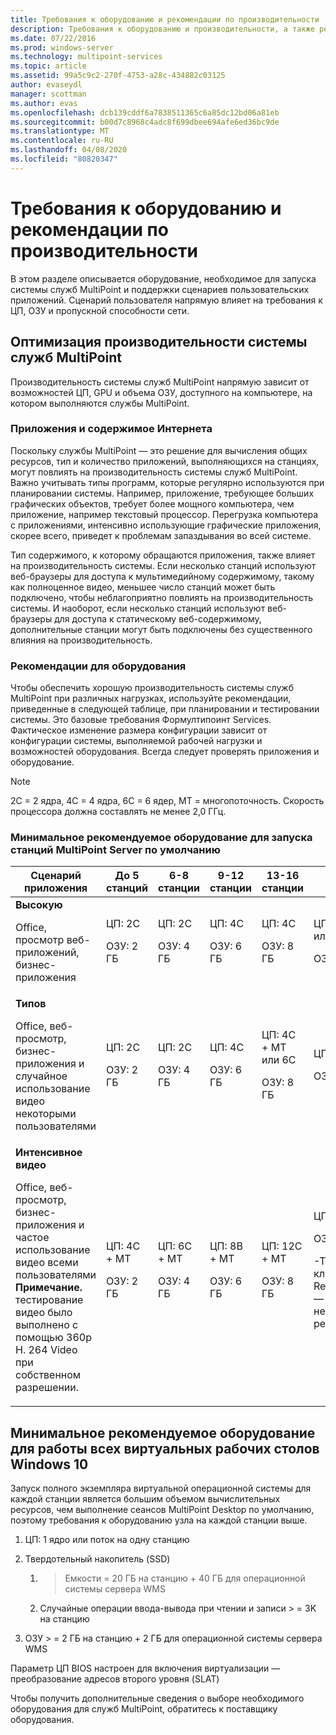 ```yaml
---
title: Требования к оборудованию и рекомендации по производительности
description: Требования к оборудованию и производительности, а также рекомендации для служб MultiPoint
ms.date: 07/22/2016
ms.prod: windows-server
ms.technology: multipoint-services
ms.topic: article
ms.assetid: 99a5c9c2-270f-4753-a28c-434882c03125
author: evaseydl
manager: scottman
ms.author: evas
ms.openlocfilehash: dcb139cddf6a7838511365c6a85dc12bd06a81eb
ms.sourcegitcommit: b00d7c8968c4adc8f699dbee694afe6ed36bc9de
ms.translationtype: MT
ms.contentlocale: ru-RU
ms.lasthandoff: 04/08/2020
ms.locfileid: "80820347"
---
```

# <a name="hardware-requirements-and-performance-recommendations"></a>Требования к оборудованию и рекомендации по производительности
В этом разделе описывается оборудование, необходимое для запуска системы служб MultiPoint и поддержки сценариев пользовательских приложений. Сценарий пользователя напрямую влияет на требования к ЦП, ОЗУ и пропускной способности сети.  

## <a name="optimize-multipoint-services-system-performance"></a>Оптимизация производительности системы служб MultiPoint  
Производительность системы служб MultiPoint напрямую зависит от возможностей ЦП, GPU и объема ОЗУ, доступного на компьютере, на котором выполняются службы MultiPoint.  
  
### <a name="applications-and-internet-content"></a>Приложения и содержимое Интернета  
Поскольку службы MultiPoint — это решение для вычисления общих ресурсов, тип и количество приложений, выполняющихся на станциях, могут повлиять на производительность системы служб MultiPoint. Важно учитывать типы программ, которые регулярно используются при планировании системы. Например, приложение, требующее больших графических объектов, требует более мощного компьютера, чем приложение, например текстовый процессор. Перегрузка компьютера с приложениями, интенсивно использующие графические приложения, скорее всего, приведет к проблемам запаздывания во всей системе.  
  
Тип содержимого, к которому обращаются приложения, также влияет на производительность системы. Если несколько станций используют веб-браузеры для доступа к мультимедийному содержимому, такому как полноценное видео, меньшее число станций может быть подключено, чтобы неблагоприятно повлиять на производительность системы. И наоборот, если несколько станций используют веб-браузеры для доступа к статическому веб-содержимому, дополнительные станции могут быть подключены без существенного влияния на производительность.  
  
### <a name="hardware-recommendations"></a>Рекомендации для оборудования  
Чтобы обеспечить хорошую производительность системы служб MultiPoint при различных нагрузках, используйте рекомендации, приведенные в следующей таблице, при планировании и тестировании системы. Это базовые требования Формултипоинт Services. Фактическое изменение размера конфигурации зависит от конфигурации системы, выполняемой рабочей нагрузки и возможностей оборудования. Всегда следует проверять приложения и оборудование.  
  
> [!NOTE]  
> 2C = 2 ядра, 4C = 4 ядра, 6C = 6 ядер, MT = многопоточность. Скорость процессора должна составлять не менее 2,0 ГГц.  
  
### <a name="minimum-recommended-hardware-for-running-default-multipoint-server-stations"></a>Минимальное рекомендуемое оборудование для запуска станций MultiPoint Server по умолчанию  
  
|Сценарий приложения|До 5 станций|6-8 станции|9-12 станции|13-16 станции|17-20 станции|21-24 станции|  
|------------------------|----------------------|-------------------|------------------|-------------------|-------------------|-----------------|  
|**Высокую**<p>Office, просмотр веб-приложений, бизнес-приложения|ЦП: 2C<p>ОЗУ: 2 ГБ|ЦП: 2C<p>ОЗУ: 4 ГБ|ЦП: 4C<p>ОЗУ: 6 ГБ|ЦП: 4C<p>ОЗУ: 8 ГБ|ЦП: 4C + MT или 6C<p>ОЗУ: 10 ГБ| ЦП: 6C + MT<p>ОЗУ: 12 ГБ|
|**Типов**<p>Office, веб-просмотр, бизнес-приложения и случайное использование видео некоторыми пользователями|ЦП: 2C<p>ОЗУ: 2 ГБ|ЦП: 2C<p>ОЗУ: 4 ГБ|ЦП: 4C<p>ОЗУ: 6 ГБ|ЦП: 4C + MT или 6C<p>ОЗУ: 8 ГБ|ЦП: 6C + MT<p>ОЗУ: 10 ГБ| ЦП: 6C + MT<p>ОЗУ: 12 ГБ| 
|**Интенсивное видео**<p>Office, веб-просмотр, бизнес-приложения и частое использование видео всеми пользователями **Примечание.** тестирование видео было выполнено с помощью 360p H. 264 Video при собственном разрешении.|ЦП: 4C + MT<p>ОЗУ: 2 ГБ|ЦП: 6C + MT<p>ОЗУ: 4 ГБ|ЦП: 8В + MT<p>ОЗУ: 6 ГБ|ЦП: 12C + MT<p>ОЗУ: 8 ГБ|ЦП: 16C + MT<p>ОЗУ: 10 ГБ<p>-Тонкий клиент: RemoteFX<br />— Видео USB не рекомендуется| ЦП: 20C + MT<p>ОЗУ: 12 ГБ<p>-Тонкий клиент: RemoteFX<br />— Видео USB не рекомендуется|   
  
## <a name="minimum-recommended-hardware-for-running-full-windows-10-virtual-desktops"></a>Минимальное рекомендуемое оборудование для работы всех виртуальных рабочих столов Windows 10  
Запуск полного экземпляра виртуальной операционной системы для каждой станции является большим объемом вычислительных ресурсов, чем выполнение сеансов MultiPoint Desktop по умолчанию, поэтому требования к оборудованию узла на каждой станции выше.  
  
1.  ЦП: 1 ядро или поток на одну станцию  
  
2.  Твердотельный накопитель (SSD)  
  
    1.  > Емкости = 20 ГБ на станцию + 40 ГБ для операционной системы сервера WMS  
  
    2.  Случайные операции ввода-вывода при чтении и записи > = 3K на станцию  
  
3.  ОЗУ > = 2 ГБ на станцию + 2 ГБ для операционной системы сервера WMS  
  
Параметр ЦП BIOS настроен для включения виртуализации — преобразование адресов второго уровня (SLAT)  
  
Чтобы получить дополнительные сведения о выборе необходимого оборудования для служб MultiPoint, обратитесь к поставщику оборудования.  